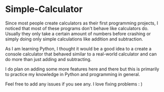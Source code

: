 # Simple-Calculator
Since most people create calculators as their first programming projects, I noticed that most of these programs don't behave like
calculators do. Usually they only take a certain amount of numbers before crashing or simply doing only simple calculations like addition and subtraction.

As I am learning Python, I thought it would be a good idea to a create a console calculator that behaved similar to a real-world calculator and can do more than
just adding and subtracting.

I do plan on adding some more features here and there but this is primarily to practice my knowledge in Python and programming in general.

Feel free to add any issues if you see any. I love fixing problems : )
